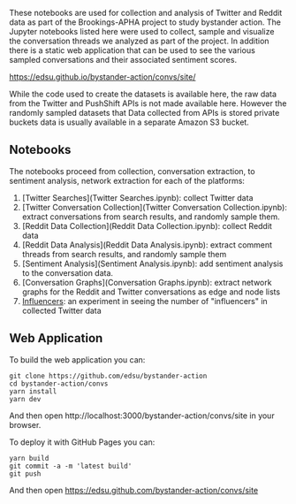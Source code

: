 These notebooks are used for collection and analysis of Twitter and Reddit data as part of the Brookings-APHA project to study bystander action. The Jupyter notebooks listed here were used to collect, sample and visualize the conversation threads we analyzed as part of the project. In addition there is a static web application that can be used to see the various sampled conversations and their associated sentiment scores.

https://edsu.github.io/bystander-action/convs/site/

While the code used to create the datasets is available here, the raw data from the Twitter and PushShift APIs is not made available here. However the randomly sampled datasets that Data collected from APIs is stored private buckets data is usually available in a separate Amazon S3 bucket.

## Notebooks

The notebooks proceed from collection, conversation extraction, to sentiment analysis, network extraction for each of the platforms:

1. [Twitter Searches](Twitter Searches.ipynb): collect Twitter data
2. [Twitter Conversation Collection](Twitter Conversation Collection.ipynb): extract conversations from search results, and randomly sample them.
3. [Reddit Data Collection](Reddit Data Collection.ipynb): collect Reddit data
4. [Reddit Data Analysis](Reddit Data Analysis.ipynb): extract comment threads from search results, and randomly sample them
5. [Sentiment Analysis](Sentiment Analysis.ipynb): add sentiment analysis to the conversation data.
6. [Conversation Graphs](Conversation Graphs.ipynb): extract network graphs for the Reddit and Twitter conversations as edge and node lists
7. [Influencers](Influencers.ipynb): an experiment in seeing the number of "influencers" in collected Twitter data

## Web Application

To build the web application you can:

    git clone https://github.com/edsu/bystander-action
    cd bystander-action/convs
    yarn install
    yarn dev

And then open http://localhost:3000/bystander-action/convs/site in your browser.

To deploy it with GitHub Pages you can:

    yarn build
    git commit -a -m 'latest build'
    git push

And then open https://edsu.github.com/bystander-action/convs/site
